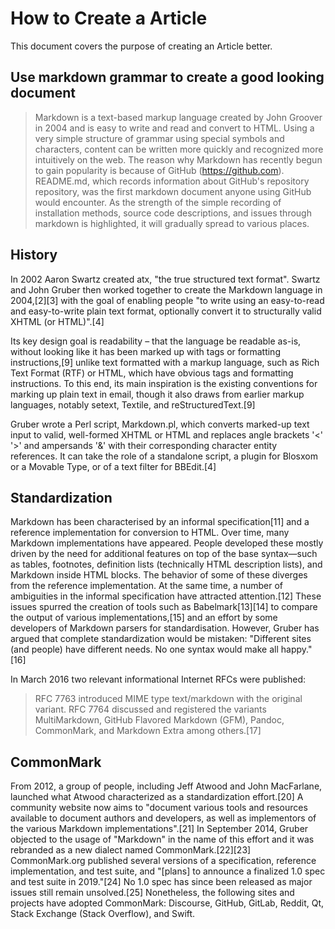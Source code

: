 # How to Create a Article
This document covers the purpose of creating an Article better.

## Use markdown grammar to create a good looking document
> Markdown is a text-based markup language created by John Groover in 2004 and is easy to write and read and convert to HTML. Using a very simple structure of grammar using special symbols and characters, content can be written more quickly and recognized more intuitively on the web. The reason why Markdown has recently begun to gain popularity is because of GitHub (https://github.com). README.md, which records information about GitHub's repository repository, was the first markdown document anyone using GitHub would encounter. As the strength of the simple recording of installation methods, source code descriptions, and issues through markdown is highlighted, it will gradually spread to various places.


## History
In 2002 Aaron Swartz created atx, "the true structured text format". Swartz and John Gruber then worked together to create the Markdown language in 2004,[2][3] with the goal of enabling people "to write using an easy-to-read and easy-to-write plain text format, optionally convert it to structurally valid XHTML (or HTML)".[4]

Its key design goal is readability – that the language be readable as-is, without looking like it has been marked up with tags or formatting instructions,[9] unlike text formatted with a markup language, such as Rich Text Format (RTF) or HTML, which have obvious tags and formatting instructions. To this end, its main inspiration is the existing conventions for marking up plain text in email, though it also draws from earlier markup languages, notably setext, Textile, and reStructuredText.[9]

Gruber wrote a Perl script, Markdown.pl, which converts marked-up text input to valid, well-formed XHTML or HTML and replaces angle brackets '<' '>' and ampersands '&' with their corresponding character entity references. It can take the role of a standalone script, a plugin for Blosxom or a Movable Type, or of a text filter for BBEdit.[4]

## Standardization
Markdown has been characterised by an informal specification[11] and a reference implementation for conversion to HTML. Over time, many Markdown implementations have appeared. People developed these mostly driven by the need for additional features on top of the base syntax—such as tables, footnotes, definition lists (technically HTML description lists), and Markdown inside HTML blocks. The behavior of some of these diverges from the reference implementation. At the same time, a number of ambiguities in the informal specification have attracted attention.[12] These issues spurred the creation of tools such as Babelmark[13][14] to compare the output of various implementations,[15] and an effort by some developers of Markdown parsers for standardisation. However, Gruber has argued that complete standardization would be mistaken: "Different sites (and people) have different needs. No one syntax would make all happy."[16]

In March 2016 two relevant informational Internet RFCs were published:

> RFC 7763 introduced MIME type text/markdown with the original variant.
> RFC 7764 discussed and registered the variants MultiMarkdown, GitHub Flavored Markdown (GFM), Pandoc, CommonMark, and Markdown Extra among others.[17]

## CommonMark
From 2012, a group of people, including Jeff Atwood and John MacFarlane, launched what Atwood characterized as a standardization effort.[20] A community website now aims to "document various tools and resources available to document authors and developers, as well as implementors of the various Markdown implementations".[21] In September 2014, Gruber objected to the usage of "Markdown" in the name of this effort and it was rebranded as a new dialect named CommonMark.[22][23] CommonMark.org published several versions of a specification, reference implementation, and test suite, and "[plans] to announce a finalized 1.0 spec and test suite in 2019."[24] No 1.0 spec has since been released as major issues still remain unsolved.[25] Nonetheless, the following sites and projects have adopted CommonMark: Discourse, GitHub, GitLab, Reddit, Qt, Stack Exchange (Stack Overflow), and Swift.
